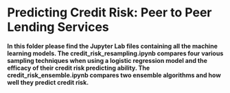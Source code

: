 # Predicting Credit Risk: Peer to Peer Lending Services
 **In this folder please find the Jupyter Lab files containing all the machine learning models. The credit_risk_resampling.ipynb compares four various sampling techniques when using a logistic regression model and the efficacy of their credit risk predicting ability. The credit_risk_ensemble.ipynb compares two ensemble algorithms and how well they predict credit risk.**
